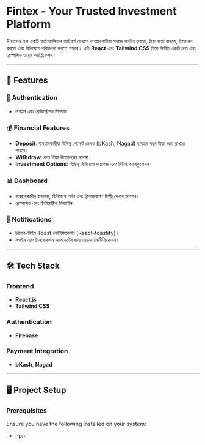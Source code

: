 # Fintex - Your Trusted Investment Platform  

Fintex হল একটি ফাইন্যান্সিয়াল প্ল্যাটফর্ম যেখানে ব্যবহারকারীরা সহজে লগইন করতে, টাকা জমা রাখতে, উত্তোলন করতে এবং বিনিয়োগ পরিচালনা করতে পারবে। এটি **React** এবং **Tailwind CSS** দিয়ে নির্মিত একটি দ্রুত এবং রেস্পন্সিভ ওয়েব অ্যাপ্লিকেশন।  

---

## 🚀 Features  

### 🔑 Authentication  
- লগইন এবং রেজিস্ট্রেশন সিস্টেম।  
 

### 💰 Financial Features  
- **Deposit**: ব্যবহারকারীরা বিভিন্ন পেমেন্ট মেথড (bKash, Nagad) ব্যবহার করে টাকা জমা রাখতে পারবে।  
- **Withdraw**: দ্রুত টাকা উত্তোলনের ব্যবস্থা।  
- **Investment Options**: বিভিন্ন বিনিয়োগ প্যাকেজ এবং রিটার্ন ক্যালকুলেশন।  

### 📊 Dashboard  
- ব্যবহারকারীর ব্যালেন্স, বিনিয়োগ ডেটা এবং ট্রানজেকশন হিস্ট্রি দেখার অপশন।  
- রেস্পন্সিভ এবং ইন্টারেক্টিভ ডিজাইন।  

### 🔔 Notifications  
- রিয়েল-টাইম Toast নোটিফিকেশন (React-toastify)।  
- লগইন এবং ট্রানজেকশন আপডেটের জন্য হেডার নোটিফিকেশন।  

---

## 🛠️ Tech Stack  

### Frontend  
- **React.js**  
- **Tailwind CSS**  


### Authentication  
- **Firebase**  

### Payment Integration  
-  **bKash**, **Nagad**  

---

## 🖥️ Project Setup  

### Prerequisites  
Ensure you have the following installed on your system:  
- npm  



